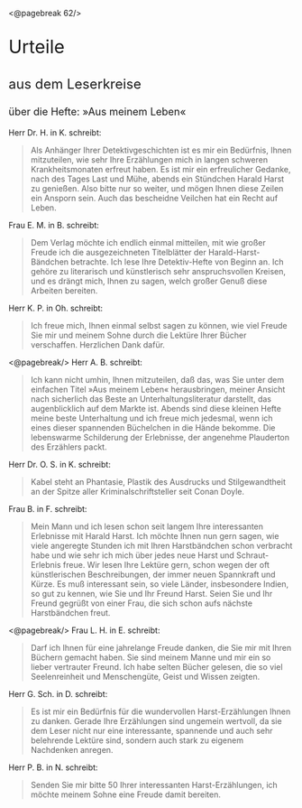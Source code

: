 <@pagebreak 62/>

<p style="font-size: xx-large;">Urteile</p>
<p style="font-size: x-large;">aus dem Leserkreise</p>
<p style="font-size: large;">über die Hefte: »Aus meinem Leben«</p>

Herr Dr. H. in K. schreibt:

> Als Anhänger Ihrer Detektivgeschichten ist es mir ein
Bedürfnis, Ihnen mitzuteilen, wie sehr Ihre Erzählungen
mich in langen schweren Krankheitsmonaten erfreut haben.
Es ist mir ein erfreulicher Gedanke, nach des Tages Last
und Mühe, abends ein Stündchen Harald Harst zu genießen.
Also bitte nur so weiter, und mögen Ihnen diese
Zeilen ein Ansporn sein. Auch das bescheidne Veilchen hat
ein Recht auf Leben.

Frau E. M. in B. schreibt:

> Dem Verlag möchte ich endlich einmal mitteilen, mit wie
großer Freude ich die ausgezeichneten Titelblätter der
Harald-Harst-Bändchen betrachte. Ich lese Ihre Detektiv-Hefte
von Beginn an. Ich gehöre zu literarisch und künstlerisch
sehr anspruchsvollen Kreisen, und es drängt mich,
Ihnen zu sagen, welch großer Genuß diese Arbeiten bereiten.

Herr K. P. in Oh. schreibt:

> Ich freue mich, Ihnen einmal selbst sagen zu können, wie
viel Freude Sie mir und meinem Sohne durch die Lektüre
Ihrer Bücher verschaffen. Herzlichen Dank dafür.

<@pagebreak/>
Herr A. B. schreibt:

> Ich kann nicht umhin, Ihnen mitzuteilen, daß das, was
Sie unter dem einfachen Titel »Aus meinem Leben«
herausbringen, meiner Ansicht nach sicherlich das Beste an
Unterhaltungsliteratur darstellt, das augenblicklich auf dem
Markte ist. Abends sind diese kleinen Hefte meine beste
Unterhaltung und ich freue mich jedesmal, wenn ich eines
dieser spannenden Büchelchen in die Hände bekomme. Die
lebenswarme Schilderung der Erlebnisse, der angenehme
Plauderton des Erzählers packt.

Herr Dr. O. S. in K. schreibt:

> Kabel steht an Phantasie, Plastik des Ausdrucks und
Stilgewandtheit an der Spitze aller Kriminalschriftsteller
seit Conan Doyle.

Frau B. in F. schreibt:

> Mein Mann und ich lesen schon seit langem Ihre interessanten
Erlebnisse mit Harald Harst. Ich möchte Ihnen
nun gern sagen, wie viele angeregte Stunden ich mit
Ihren Harstbändchen schon verbracht habe und wie sehr
ich mich über jedes neue Harst und Schraut-Erlebnis
freue. Wir lesen Ihre Lektüre gern, schon wegen der oft
künstlerischen Beschreibungen, der immer neuen Spannkraft
und Kürze. Es muß interessant sein, so viele Länder,
insbesondere Indien, so gut zu kennen, wie Sie und Ihr
Freund Harst. Seien Sie und Ihr Freund gegrüßt von
einer Frau, die sich schon aufs nächste Harstbändchen
freut.

<@pagebreak/>
Frau L. H. in E. schreibt:

> Darf ich Ihnen für eine jahrelange Freude danken, die Sie
mir mit Ihren Büchern gemacht haben. Sie sind meinem
Manne und mir ein so lieber vertrauter Freund. Ich habe
selten Bücher gelesen, die so viel Seelenreinheit und Menschengüte,
Geist und Wissen zeigten.

Herr G. Sch. in D. schreibt:

> Es ist mir ein Bedürfnis für die wundervollen Harst-Erzählungen
Ihnen zu danken. Gerade Ihre Erzählungen
sind ungemein wertvoll, da sie dem Leser nicht nur eine
interessante, spannende und auch sehr belehrende Lektüre
sind, sondern auch stark zu eigenem Nachdenken anregen.

Herr P. B. in N. schreibt:

> Senden Sie mir bitte 50 Ihrer interessanten Harst-Erzählungen,
ich möchte meinem Sohne eine Freude damit
bereiten.

